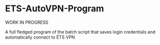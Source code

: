 # ETS-AutoVPN-Program
WORK IN PROGRESS

A full fledged program of the batch script that saves login credentials and automatically connect to ÉTS VPN
